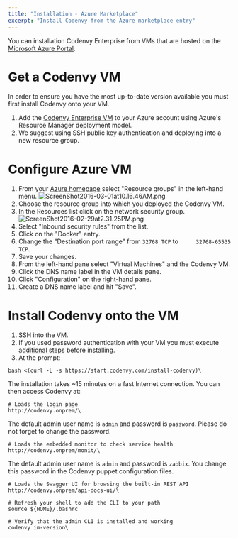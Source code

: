 ```yaml
---
title: "Installation - Azure Marketplace"
excerpt: "Install Codenvy from the Azure marketplace entry"
---
```

You can installation Codenvy Enterprise from VMs that are hosted on the [Microsoft Azure Portal](https://azure.microsoft.com/en-us/marketplace/partners/codenvy/codenvy-on-prem/).
# Get a Codenvy VM  
In order to ensure you have the most up-to-date version available you must first install Codenvy onto your VM.
1. Add the [Codenvy Enterprise VM](https://azure.microsoft.com/en-us/marketplace/partners/codenvy/codenvy-on-prem/) to your Azure account using Azure's Resource Manager deployment model.
2. We suggest using SSH public key authentication and deploying into a new resource group.
# Configure Azure VM  
1. From your [Azure homepage](https://portal.azure.com/) select "Resource groups" in the left-hand menu.
![ScreenShot2016-03-01at10.16.46AM.png](/images/ScreenShot2016-03-01at10.16.46AM.png)
2. Choose the resource group into which you deployed the Codenvy VM.
3. In the Resources list click on the network security group.
![ScreenShot2016-02-29at2.31.25PM.png](/images/ScreenShot2016-02-29at2.31.25PM.png)
4. Select "Inbound security rules" from the list.
5. Click on the "Docker" entry.
6. Change the "Destination port range" from `32768 TCP` to `	
32768-65535 TCP`.
7. Save your changes.
8. From the left-hand pane select "Virtual Machines" and the Codenvy VM.
9. Click the DNS name label in the VM details pane.
10. Click "Configuration" on the right-hand pane.
11. Create a DNS name label and hit "Save".
# Install Codenvy onto the VM  
1. SSH into the VM.
2. If you used password authentication with your VM you must execute [additional steps](http://codenvy.readme.io/docs/installation-other#section-pre-install-steps-for-password-authenticated-vms) before installing.
3. At the prompt:
```shell  
bash <(curl -L -s https://start.codenvy.com/install-codenvy)\
```
The installation takes ~15 minutes on a fast Internet connection. You can then access Codenvy at:
```http  
# Loads the login page
http://codenvy.onprem/\
```
The default admin user name is `admin` and password is `password`.  Please do not forget to change the password.
```http  
# Loads the embedded monitor to check service health
http://codenvy.onprem/monit/\
```
The default admin user name is `admin` and password is `zabbix`. You change this password in the Codenvy puppet configuration files.
```http  
# Loads the Swagger UI for browsing the built-in REST API
http://codenvy.onprem/api-docs-ui/\
```

```shell  
# Refresh your shell to add the CLI to your path
source ${HOME}/.bashrc

# Verify that the admin CLI is installed and working
codenvy im-version\
```
